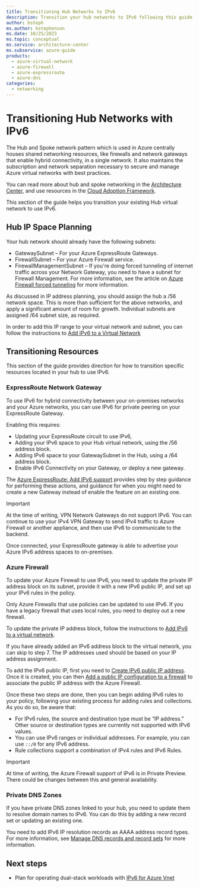 ```yaml
---
title: Transitioning Hub Networks to IPv6
description: Transition your hub networks to IPv6 following this guide.
author: bsteph
ms.author: bstephenson
ms.date: 10/25/2023
ms.topic: conceptual
ms.service: architecture-center
ms.subservice: azure-guide
products:
  - azure-virtual-network
  - azure-firewall
  - azure-expressroute
  - azure-dns
categories:
  - networking
---
```


# Transitioning Hub Networks with IPv6

The Hub and Spoke network pattern which is used in Azure centrally houses shared networking resources, like firewalls and network gateways that enable hybrid connectivity, in a single network.  It also maintains the subscription and network separation necessary to secure and manage Azure virtual networks with best practices.

You can read more about hub and spoke networking in the [Architecture Center](/azure/architecture/reference-architectures/hybrid-networking/hub-spoke?tabs=cli), and use resources in the [Cloud Adoption Framework](/azure/cloud-adoption-framework/ready/azure-best-practices/hub-spoke-network-topology).

This section of the guide helps you transition your existing Hub virtual network to use IPv6.

## Hub IP Space Planning

Your hub network should already have the following subnets:

- GatewaySubnet – For your Azure ExpressRoute Gateways.
- FirewallSubnet – For your Azure Firewall service.
- FirewallManagementSubnet – If you're doing forced tunneling of internet traffic across your Network Gateway, you need to have a subnet for Firewall Management.  For more information, see the article on [Azure Firewall forced tunneling](/azure/firewall/forced-tunneling) for more information.

As discussed in IP address planning, you should assign the hub a /56 network space.  This is more than sufficient for the above networks, and apply a significant amount of room for growth.  Individual subnets are assigned /64 subnet size, as required.

In order to add this IP range to your virtual network and subnet, you can follow the instructions to [Add IPv6 to a Virtual Network](/azure/virtual-network/ip-services/add-dual-stack-ipv6-vm-portal#add-ipv6-to-virtual-network)

## Transitioning Resources

This section of the guide provides direction for how to transition specific resources located in your hub to use IPv6.

### ExpressRoute Network Gateway

To use IPv6 for hybrid connectivity between your on-premises networks and your Azure networks, you can use IPv6 for private peering on your ExpressRoute Gateway.

Enabling this requires:

- Updating your ExpressRoute circuit to use IPv6,
- Adding your IPv6 space to your Hub virtual network, using the /56 address block.
- Adding IPv6 space to your GatewaySubnet in the Hub, using a /64 address block.
- Enable IPv6 Connectivity on your Gateway, or deploy a new gateway.

The [Azure ExpressRoute: Add IPv6 support](/azure/expressroute/expressroute-howto-add-ipv6-portal) provides step by step guidance for performing these actions, and guidance for when you might need to create a new Gateway instead of enable the feature on an existing one.

> [!IMPORTANT]
> At the time of writing, VPN Network Gateways do not support IPv6.  You can continue to use your IPv4 VPN Gateway to send IPv4 traffic to Azure Firewall or another appliance, and then use IPv6 to communicate to the backend.

Once connected, your ExpressRoute gateway is able to advertise your Azure IPv6 address spaces to on-premises.

### Azure Firewall

To update your Azure Firewall to use IPv6, you need to update the private IP address block on its subnet, provide it with a new IPv6 public IP, and set up your IPv6 rules in the policy.

Only Azure Firewalls that use policies can be updated to use IPv6.  If you have a legacy firewall that uses local rules, you need to deploy out a new firewall.

To update the private IP address block, follow the instructions to [Add IPv6 to a virtual network](/azure/virtual-network/ip-services/add-dual-stack-ipv6-vm-portal#add-ipv6-to-virtual-network).

If you have already added an IPv6 address block to the virtual network, you can skip to step 7.  The IP addresses used should be based on your IP address assignment.

To add the IPv6 public IP, first you need to [Create IPv6 public IP address](/azure/virtual-network/ip-services/add-dual-stack-ipv6-vm-portal#create-ipv6-public-ip-address).  Once it is created, you can then [Add a public IP configuration to a firewall](/azure/virtual-network/ip-services/configure-public-ip-firewall#add-a-public-ip-configuration-to-a-firewall) to associate the public IP address with the Azure Firewall.

Once these two steps are done, then you can begin adding IPv6 rules to your policy, following your existing process for adding rules and collections.  As you do so, be aware that:

- For IPv6 rules, the source and destination type must be “IP address.”  Other source or destination types are currently not supported with IPv6 values.
- You can use IPv6 ranges or individual addresses.  For example, you can use `::/0` for any IPv6 address.
- Rule collections support a combination of IPv4 rules and IPv6 Rules.

> [!IMPORTANT]
> At time of writing, the Azure Firewall support of IPv6 is in Private Preview.  There could be changes between this and general availability.

### Private DNS Zones

If you have private DNS zones linked to your hub, you need to update them to resolve domain names to IPv6.  You can do this by adding a new record set or updating an existing one.

You need to add IPv6 IP resolution records as  AAAA address record types.  For more information, see [Manage DNS records and record sets](/azure/dns/dns-operations-recordsets-portal#update-a-record) for more information.

## Next steps

- Plan for operating dual-stack workloads with [IPv6 for Azure Vnet](/azure/virtual-network/ip-services/ipv6-overview)
